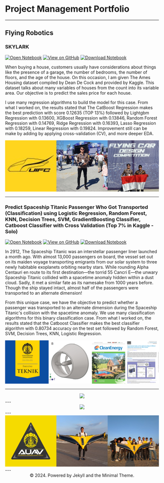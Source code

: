 # Project Management Portfolio
---
## Flying Robotics

### SKYLARK

[![Open Notebook](https://img.shields.io/badge/Jupyter-Open_Notebook-green?logo=Jupyter)](html3/houseprice.html)
[![View on GitHub](https://img.shields.io/badge/GitHub-View_on_GitHub-green?logo=GitHub)](https://github.com/rifqiazhari/rifqiazhari.github.io/blob/main/python/houseprice.ipynb)
[![Download Notebook](https://img.shields.io/badge/Download%20Notebook-8A2BE2)](python/houseprice.ipynb)

When buying a house, customers usually have considerations about things like the presence of a garage, the number of bedrooms, the number of floors, and the age of the house. On this occasion, I am given The Ames Housing dataset compiled by Dean De Cock and provided by Kaggle. This dataset talks about many variables of houses from the count into its variable area. Our objective is to predict the sales price for each house.

I use many regression algorithms to build the model for this case. From what I worked on, the results stated that The CatBoost Regression makes the best prediction with score 0.12635 (TOP 13%) followed by Lightgbm Regression with 0.13600, XGBoost Regression with 0.13846, Random Forest Regression with 0.14769, Ridge Regression with 0.16393, Lasso Regression with 0.18259, Linear Regression with 0.19824. Improvement still can be make by adding by applying cross-validation (CV), and more deeper EDA.

<center><img src="images/imgonline-com-ua-twotoone-pGIPaqwZN7.jpg"/></center>

---
### Predict Spaceship Titanic Passenger Who Got Transported (Classification) using Logistic Regression, Random Forest, KNN, Decision Trees, SVM, GradientBoosting Classifier, Catboost Classifier with Cross Validation (Top 7% in Kaggle - Solo)

[![Open Notebook](https://img.shields.io/badge/Jupyter-Open_Notebook-green?logo=Jupyter)](html3/spaceship.html)
[![View on GitHub](https://img.shields.io/badge/GitHub-View_on_GitHub-green?logo=GitHub)](https://github.com/rifqiazhari/rifqiazhari.github.io/blob/main/python/spaceship.ipynb)
[![Download Notebook](https://img.shields.io/badge/Download%20Notebook-8A2BE2)](python/spaceship.ipynb)

In 2912, The Spaceship Titanic was an interstellar passenger liner launched a month ago. With almost 13,000 passengers on board, the vessel set out on its maiden voyage transporting emigrants from our solar system to three newly habitable exoplanets orbiting nearby stars. While rounding Alpha Centauri en route to its first destination—the torrid 55 Cancri E—the unwary Spaceship Titanic collided with a spacetime anomaly hidden within a dust cloud. Sadly, it met a similar fate as its namesake from 1000 years before. Though the ship stayed intact, almost half of the passengers were transported to an alternate dimension!

From this unique case, we have the objective to predict whether a passenger was transported to an alternate dimension during the Spaceship Titanic's collision with the spacetime anomaly. We use many classification algorithms for this binary classification case. From what I worked on, the results stated that the Catboost Classifier makes the best classifier algorithm with 0.80734 accuracy on the test set followed by Random Forest, SVM, Decision Trees, KNN, Logistic Regression.

<div style="text-align: justify"></div>

<center><img src="images/imgonline-com-ua-twotoone-A39GjSZSF1eLlR.jpg"/></center>

---
<center><img src="images/imgonline-com-ua-twotoone-ODLGZgB8h0.jpg"/></center>
---
<center><img src="images/imgonline-com-ua-twotoone-Hyen9gbyDcRb5ysa.jpg"/></center>
---
<center><img src="images/imgonline-com-ua-twotoone-27fPkRtnmMeZ.jpg"/></center>
---

<center>© 2024. Powered by Jekyll and the Minimal Theme.</center>

